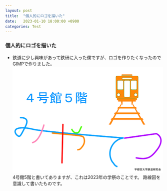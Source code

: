 ```yaml
---
layout: post
title:  "個人的にロゴを描いた"
date:   2023-01-10 18:00:00 +0900
categories: Test
---
```


### 個人的にロゴを描いた
- 鉄道に少し興味があって鉄研に入った僕ですが、ロゴを作りたくなったのでGIMPで作りました。
![TrainClubLogo](../aseets/2023/TrainCircleLogo_Rosenzu.png)
4号館5階と書いてありますが、これは2023年の学祭のことです。
路線図を意識して書いたものです。
